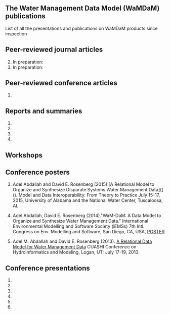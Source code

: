 ## The Water Management Data Model (WaMDaM) publications 
List of all the presentations and publications on WaMDaM products since inspection 
 
 
 
 
 
## Peer-reviewed journal articles   
2. In preparation: 
1. In preparation: 



## Peer-reviewed conference articles   
1. 


## Reports and summaries   
1. 
2. 
3. 
4. 


## Workshops  




## Conference posters  
3. Adel Abdallah and David E. Rosenberg (2015) [A Relational Model to Organize and Synthesize Disparate Systems Water Management Data](](). Model and Data Interoperability: From Theory to Practice July 15-17, 2015, University of Alabama and the National Water Center, Tuscaloosa, AL
 
2. Adel Abdallah, David E. Rosenberg (2014)."WaM-DaM: A Data Model to Organize and Synthesize Water Management Data."  International Environmental Modelling and Software Society (iEMSs) 7th Intl. Congress on Env. Modelling and Software, San Diego, CA, USA, [POSTER]()
 
1. Adel M. Abdallah and David E. Rosenberg (2013). [A Relational Data Model for Water Management Data]() CUASHI Conference on Hydroinformatics and Modeling, Logan, UT: July 17-19, 2013.



## Conference presentations 
1.
2.
3.
4.
5.
6.
  
